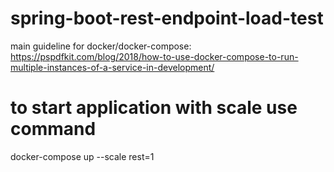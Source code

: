 # spring-boot-rest-endpoint-load-test

main guideline for docker/docker-compose: https://pspdfkit.com/blog/2018/how-to-use-docker-compose-to-run-multiple-instances-of-a-service-in-development/

# to start application with scale use command

  docker-compose up --scale rest=1
